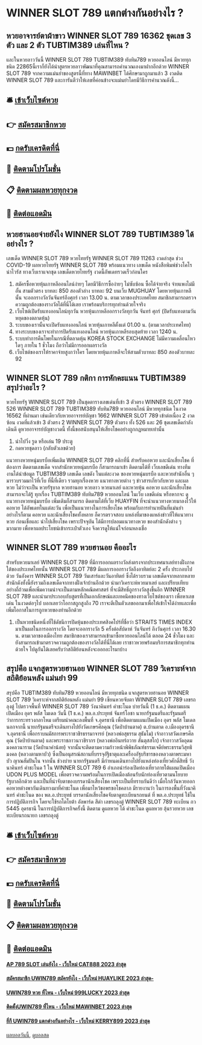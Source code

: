 # WINNER SLOT 789 แตกต่างกันอย่างไร ?
## หวยอาจารย์ตาผ้าขาว WINNER SLOT 789 16362 ชุดเลข 3 ตัว และ 2 ตัว TUBTIM389 เล่นที่ไหน ?
และในหวยลาววันนี้ WINNER SLOT 789 TUBTIM389 ทับทิม789 หวยออนไลน์ มีหวยทุกชนิด 22865นี้เราก็ยังได้นำสูตรหวยลาวพัฒนาที่คุณสามารถคำนวณเองมาฝากอีกด้วย WINNER SLOT 789 จากความแม่นยำของสูตรนี้ที่ทาง MAWINBET ได้ศึกษามาถูกมาแล้ว 3 งวดติด WINNER SLOT 789 และการันตีว่าให้เลขที่ค่อนข้างจะแม่นยำโดยมีวิธีการคำนวณดังนี้…

## 🛎 [เข้าเว็บไซต์หวย](https://bit.ly/3BG5bNw)
## 👉 [สมัครสมาชิกหวย](https://bit.ly/3BG5bNw)
## 💵 [กดรับเครดิตที่นี่](https://bit.ly/3C3mvgS)
## 👑 [ติดตามโปรโมชั่น](https://bit.ly/3C3mvgS)
## 📋 [ติดตามผลหวยทุกงวด](https://bit.ly/3C3mvgS)
## 📱 [ติดต่อแอดมิน](https://bit.ly/3C3mvgS)

## หวยฮานอยจ่ายยังไง WINNER SLOT 789 TUBTIM389 ได้อย่างไร ?
เลขเด็ด WINNER SLOT 789 หวยไทยรัฐ WINNER SLOT 789 11263 งวดล่าสุด ช่วง COVID-19 ผลหวยไทยรัฐ WINNER SLOT 789 พร้อมแนวทาง เลขเด็ด หนังสือพิมพ์ช่วงโคโรน่าไวรัส ทางเว็บเราแจกชุด เลขเด็ดหวยไทยรัฐ งวดนี้อัพเดทรวดเร็วก่อนใคร
1. สมัครซื้อหวยหุ้นเกาหลีออนไลน์ง่ายๆ โดยมีวิธีการซื้อง่ายๆ ไม่ซับซ้อน ซื้อได้จ่ายจริง จ่ายแพงไม่มีอั้น สามตัวตรง บาทละ 850 สองตัวล่าง บาทละ 92 บนเว็บ MUGHUAY โดยหวยหุ้นเกาหลีนั้น จะออกรางวัลวันจันทร์ถึงศุกร์ เวลา 13.00 น. ตามเวลาของประเทศไทย สมาชิกสามารถตรวจความถูกต้องของรางวัลได้ที่นี่ได้เลย เราพร้อมบริการทุกท่านด้วยใจจริง
2. เว็บไซต์เปิดรับแทงออนไลน์ทุกวัน หวยหุ้นเกาหลีออกรางวัลทุกวัน จันทร์ ศุกร์ (ปิดรับแทงตามวันหยุดของตลาดหุ้น)
3. ระบบของเรานั้นจะเปิดรับแทงออนไลน์ หวยหุ้นเกาหลีตั้งแต่ 01.00 น. (ตามเวลาประเทศไทย)
4. ทางระบบของเราจะทำการปิดรับแทงออนไลน์ หวยหุ้นเกาหลีรอบสุดท้าย เวลา 1240 น.
5. ระบบทำการคืนโพยในกรณีที่ตลาดหุ้น KOREA STOCK EXCHANGE ไม่มีความเคลื่อนไหวใดๆ ภายใน 1 ชั่วโมง ถือว่าไม่มีการออกผลรางวัล
6. เว็บไซต์ของเราให้ราคาจ่ายสูงกว่าใคร โดยหวยหุ้นเกาหลีจะให้สามตัวบาทละ 850 สองตัวบาทละ 92

## WINNER SLOT 789 กติกา การหักคะแนน TUBTIM389 สรุปว่าอะไร ?
หวยไทยรัฐ WINNER SLOT 789 เป็นชุดตารางเลขเด่นที่เข้า 3 ตัวตรง WINNER SLOT 789 526 WINNER SLOT 789 TUBTIM389 ทับทิม789 หวยออนไลน์ มีหวยทุกชนิด ในงวด 16562 ที่ผ่านมา เช่นเดียวกับหวยอาจารย์บัญชา 1662 WINNER SLOT 789 เข้าต่อเนื่อง 2 งวดซ้อน งวดที่แล้วเข้า 3 ตัวตรง 2 WINNER SLOT 789 ตัวตรง ทั้ง 526 และ 26 ชุดเลขเด็ดกำลังเดินดี ดูหวยอาจารย์บัญชางวดนี้ ทั้งนี้ขอสนับสนุนให้เสี่ยงโชคอย่างถูกกฎหมายเท่านั้น
1. นำไปวิ่ง รูด หรือเล่น 19 ประตู
2. กดหวยชุดลาว (กลับตัวเลขด้วย)

แนวทางหวยหนุ่มบรบือเพิ่มเติม WINNER SLOT 789 คลิกที่นี่
สำหรับคอหวย และนักเสี่ยงโชค ที่ต้องการ ติดตามเลขเด็ด จากสำนักหวยหนุ่มบรบือ ก็สามารถมาเข้า ติดตามได้ที่ เว็บเลขดีเด่น ทางทีมงานได้นำข้อมูล TUBTIM389 เลขเด็ด เลขดัง ในแต่ละงวด ของหวยหนุ่มบรบือ และหวยสำนักอื่น ๆ มารวบรวมมาไว้ที่เว็บ ที่นี้ที่เดียว รวมทุกเรื่องหวย แนวทางหวยต่าง ๆ ข่าวสารเกี่ยวกับหวย และผลหวย ไม่ว่าจะเป็น หวยรัฐบาล หวยฮานอย หวยลาว หวยมาเลย์ และหวยหุ้น คอหวย และนักเสี่ยงโชค สามารถจะได้รู้ ทุกเรื่อง TUBTIM389 ทับทิม789 หวยออนไลน์ ในเว็บ เลขดีเด่น หรือหากจะ ดูแนวทางหวยหนุ่มบรบือ เพิ่มเติมก็สามารถ ติดตามได้ที่เว็บ HUAYFIN ที่จะนำแนวทางหวยมาลงไว้ให้คอหวย ได้อัพเดทในแต่ละวัน เพื่อเป็นแนวทางในการเสี่ยงโชค พร้อมกับการทำนายฝันที่แม่นยำ อย่างไรก็ตาม คอหวย และนักเสี่ยงโชคทั้งหลาย ก็ควรตรวจสอบ แหล่งที่มาของแหล่งข่าวที่ให้แนวทางหวย ก่อนเชื่อและ นำไปเสี่ยงโชค เพราะปัจจุบัน ได้มีการปลอมแนวทางหวย ของสำนักดังต่าง ๆ มากมาย เพื่อหาผลประโยชน์เข้ากระเป๋าตัวเอง จึงควรดูให้แน่ใจก่อนหลงเชื่อ

## WINNER SLOT 789 หวยฮานอย คืออะไร
สำหรับหวยมาเลย์ WINNER SLOT 789 ที่มีการออกผลรางวัลส่งตรงจากประเทศมาเลย์ทางฝั่งภาคใต้ของประเทศไทยนั้น WINNER SLOT 789 มีผลการออกรางวัลถึงอาทิตย์ละ 2 ครั้ง ประกอบไปด้วย วันอังคาร WINNER SLOT 789 วันเสาร์และวันอาทิตย์ ซึ่งได้รวบรวม เลขเด็ดจากหลากหลายสำนักดังทั้งนี้ยังรวมถึงเลขเด็ดจากทางฝั่งเจ้าบ้านอีกด้วย นำมาวิเคราะห์หวยมาเลย์
และเปรียบเทียบอย่างถี่ถ้วนเพื่อเพิ่มความน่าจะเป็นตามหลักคณิตศาสตร์ ที่จะมีสิทธิ์ถูกรางวัลสูงขึ้นอีก WINNER SLOT 789 และนำมาประกอบกับสูตรที่เป็นเอกลักษณ์และเทคนิคของทางเว็บไซต์ของเรา เพื่อหาเลขเด่น ในงวดต่อๆไป บอกเลยว่าโอกาสถูกสูงถึง 70 เราจะตีเป็นตัวเลขออกมาเพื่อให้เข้าใจได้ง่ายและเพื่อเพิ่มโอกาสในการถูกหวยของท่านอีกด้วย
1. เป็นหวยชนิดหนึ่งที่ใช้ดัชนีการปิดหุ้นของประเทศสิงคโปร์ที่ชื่อว่า STRAITS TIMES INDEX มาเป็นผลในการออกรางวัล โดยจะออกรางวัล 5 ครั้งต่อสัปดาห์ วันจันทร์ ถึงวันศุกร์ เวลา 16.30 น. ตามเวลาของเมืองไทย สมาชิกของเราสามารถเข้ามาซื้อหวยออนไลน์ได้ ตลอด 24 ชั่วโมง และยังสามารถเข้ามาตรวจความถูกต้องของรางวัลได้ที่นี่ได้เลย เราชาวหวยพร้อมบริการสมาชิกทุกท่านด้วยใจ ไปดูกันได้เลยครับว่าสถิติย้อนหลังจะออกอะไรมาบ้าง

## สรุปคือ แจกสูตรหวยฮานอย WINNER SLOT 789 วิเคราะห์จากสถิติย้อนหลัง แม่นยำ 99
สรุปคือ TUBTIM389 ทับทิม789 หวยออนไลน์ มีหวยทุกชนิด แจกสูตรหวยฮานอย WINNER SLOT 789 วิเคราะห์จากสถิติย้อนหลัง แม่นยำ 99 เซียนหวยจับตา WINNER SLOT 789 เลขรถลุงตู่ ไปตรวจพื้นที่ WINNER SLOT 789 วังนาคินทร์ คำชะโนด บ่ายวันนี้ (1 ธ.ค.) ติดตามแผนเปิดเมือง อุดร พลัส โมเดล
วันนี้ (1 ธ.ค.) พล.อ.ประยุทธ์ จันทร์โอชา นายกรัฐมนตรีและรัฐมนตรีว่าการกระทรวงกลาโหม เตรียมนำคณะลงพื้นที่ จ.อุดรธานี เพื่อติดตามแผนเปิดเมือง อุดร พลัส โมเดล
นอกจากนี้ นายกรัฐมนตรีจะเดินทางไปยังวัดเกษรศีลคุณ (วัดป่าบ้านตาด) ต.บ้านตาด อ.เมืองอุดรธานี จ.อุดรธานี เพื่อกราบนมัสการพระราชวชิรธรรมาจารย์ (หลวงพ่อสุธรรม สุธัมโม) เจ้าอาวาสวัดเกษรศีลคุณ (วัดป่าบ้านตาด) และพระราชภาวนาวชิรากร (หลวงพ่ออินทร์ถวาย สันตุสสโก) เจ้าอาวาสวัดอุดมมงคลวนาราม (วัดป่านาคำน้อย)
จากนั้นจะติดตามความก้าวหน้าพิพิธภัณฑ์ธรรมเจดีย์พระธรรมวิสุทธิมงคล (หลวงตามหาบัว) ซึ่งเป็นอนุสรณ์สถานที่บรรจุอัฐิธาตุและเครื่องอัฐบริขารของหลวงตาพระมหาบัว ญาณสัมปันโน
จากนั้น ช่วงบ่าย นายกรัฐมนตรี มีกำหนดเดินทางไปยังแหล่งท่องเที่ยวศักดิ์สิทธิ์ วังนาคินทร์ คำชะโนด 1 ใน WINNER SLOT 789 6 อำเภอนำร่องเปิดท่องเที่ยวภายใต้แผนเปิดเมือง UDON PLUS MODEL เพื่อตรวจความพร้อมในการเปิดเมืองต้อนรับนักท่องเที่ยวตามนโยบายรัฐบาลอีกด้วย
และเป็นที่น่าจับตาของบรรดานักเสี่ยงโชค เพราะเป็นที่ทราบกันดีว่า เมื่อใกล้วันหวยออก คอหวยต่างพากันเดินทางมาที่คำชะโนด เพื่อมาไหว้ขอพรขอโชคลาภ
มีรายงานว่า ในการลงพื้นที่วังนาคินทร์ คำชะโนด ของ พล.อ.ประยุทธ์ บรรดานักเสี่ยงโชคจับตาดูทะเบียนรถยนต์ ที่ พล.อ.ประยุทธ์ ใช้ในการปฏิบัติภารกิจ โดยจะใช้รถโตโยต้า อัลพาร์ด สีดำ เลขรถลุงตู่ WINNER SLOT 789 ทะเบียน กว 5445 อุดรธานี ในการปฏิบัติภารกิจครั้งนี้ ติดตาม ดูผลหวย ได้
คำชะโนด ดูผลหวย ลุ้นรวยหวย เลขทะเบียนรถนายก เลขรถลุงตู่

## 🛎 [เข้าเว็บไซต์หวย](https://bit.ly/3BG5bNw)
## 👉 [สมัครสมาชิกหวย](https://bit.ly/3BG5bNw)
## 💵 [กดรับเครดิตที่นี่](https://bit.ly/3C3mvgS)
## 👑 [ติดตามโปรโมชั่น](https://bit.ly/3C3mvgS)
## 📋 [ติดตามผลหวยทุกงวด](https://bit.ly/3C3mvgS)
## 📱 [ติดต่อแอดมิน](https://bit.ly/3C3mvgS)

#### [AP 789 SLOT เล่นยังไง - เว็บใหม่ CAT888 2023 ล่าสุด](https://atom.io/themes/ap%20789%20slot%20เล่นยังไง%20-%20เว็บใหม่%20cat888%202023%20ล่าสุด)
#### [สมัครสมาชิก UWIN789 สมัครยังไง - เว็บใหม่ HUAYLIKE 2023 ล่าสุด-](https://atom.io/themes/สมัครสมาชิก%20uwin789%20สมัครยังไง%20-%20เว็บใหม่%20huaylike%202023%20ล่าสุด-)
#### [UWIN789 หวย ที่ไหน - เว็บใหม่ 999LUCKY 2023 ล่าสุด](https://atom.io/themes/uwin789%20หวย%20ที่ไหน%20-%20เว็บใหม่%20999lucky%202023%20ล่าสุด)
#### [ติดตั้งUWIN789 ที่ไหน - เว็บใหม่ MAWINBET 2023 ล่าสุด](https://atom.io/themes/ติดตั้งuwin789%20ที่ไหน%20-%20เว็บใหม่%20mawinbet%202023%20ล่าสุด)
#### [ยี่กี UWIN789 แตกต่างกันอย่างไร - เว็บใหม่ KERRY899 2023 ล่าสุด](https://atom.io/themes/ยี่กี%20uwin789%20แตกต่างกันอย่างไร%20-%20เว็บใหม่%20kerry899%202023%20ล่าสุด)

[ผลบอลวันนี้](https://siamsport.tv "ผลบอลวันนี้"), [ดูบอลสด](https://siamsport.tv/ดูบอลสด "ดูบอลสด")